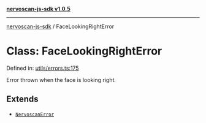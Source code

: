 [**nervoscan-js-sdk v1.0.5**](../README.md)

***

[nervoscan-js-sdk](../globals.md) / FaceLookingRightError

# Class: FaceLookingRightError

Defined in: [utils/errors.ts:175](https://github.com/nervotec/nervoscan-js/blob/a3e202b0aed347d51c982d0e67d7d962d141bec3/src/api/utils/errors.ts#L175)

Error thrown when the face is looking right.

## Extends

- [`NervoscanError`](NervoscanError.md)
